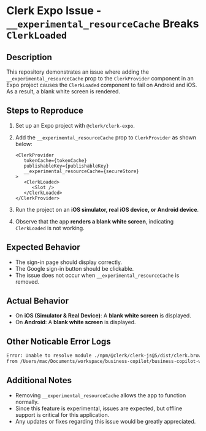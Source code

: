 # Clerk Expo Issue - `__experimental_resourceCache` Breaks `ClerkLoaded`

## Description

This repository demonstrates an issue where adding the `__experimental_resourceCache` prop to the `ClerkProvider` component in an Expo project causes the `ClerkLoaded` component to fail on Android and iOS. As a result, a blank white screen is rendered.

## Steps to Reproduce

1. Set up an Expo project with `@clerk/clerk-expo`.

2. Add the `__experimental_resourceCache` prop to `ClerkProvider` as shown below:

   ```tsx
   <ClerkProvider 
      tokenCache={tokenCache} 
      publishableKey={publishableKey} 
      __experimental_resourceCache={secureStore}
   >
      <ClerkLoaded>
         <Slot />
      </ClerkLoaded>
   </ClerkProvider>
   ```

3. Run the project on an **iOS simulator, real iOS device, or Android device**.

4. Observe that the app **renders a blank white screen**, indicating `ClerkLoaded` is not working.

## Expected Behavior

- The sign-in page should display correctly.
- The Google sign-in button should be clickable.
- The issue does not occur when `__experimental_resourceCache` is removed.

## Actual Behavior

- On **iOS (Simulator & Real Device)**: A **blank white screen** is displayed.
- On **Android**: A **blank white screen** is displayed.

## Other Noticable Error Logs

```bash
Error: Unable to resolve module ./npm/@clerk/clerk-js@5/dist/clerk.browser
from /Users/mac/Documents/workspace/business-copilot/business-copilot-webapp/.
```

## Additional Notes

- Removing `__experimental_resourceCache` allows the app to function normally.
- Since this feature is experimental, issues are expected, but offline support is critical for this application.
- Any updates or fixes regarding this issue would be greatly appreciated.

